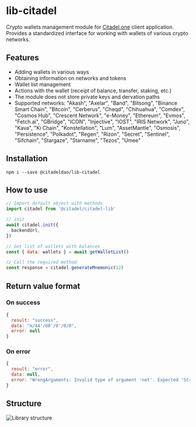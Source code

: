 # lib-citadel

Crypto wallets management module for [Citadel.one](https://app.citadel.one/) client application.
Provides a standardized interface for working with wallets of various crypto networks.

## Features

- Adding wallets in various ways
- Obtaining information on networks and tokens
- Wallet list management
- Actions with the wallet (receipt of balance, transfer, staking, etc.)
- The module does not store private keys and dervation paths
- Supported networks: "Akash", "Axelar", "Band", "Bitsong", "Binance Smart Chain", "Bitcoin", "Cerberus", "Cheqd", "Chihuahua", "Comdex", "Cosmos Hub", "Crescent Network", "e-Money", "Ethereum", "Evmos", "Fetch.ai", "GBridge", "ICON", "Injective", "IOST", "IRIS Network", "Juno", "Kava", "Ki Chain", "Konstellation", "Lum", "AssetMantle", "Osmosis", "Persistence", "Polkadot", "Regen", "Rizon", "Secret", "Sentinel", "Sifchain", "Stargaze", "Starname", "Tezos", "Umee"

## Installation

```shell
npm i --save @citadeldao/lib-citadel
```

## How to use

```js
// Import default object with methods
import citadel from '@citadel/citadel-lib'

// init
await citadel.init({
  backendUrl,
})

// Get list of wallets with balances
const { data: wallets } = await getWalletList()

// Call the required method
const response = citadel.generateMnemonic(12)
```

## Return value format

### On success

```js
{
  result: "success",
  data: "m/44'/60'/0'/0/0",
  error: null
}
```

### On error

```js
{
  result: "error",
  data: null,
  error: "WrongArguments: Invalid type of argument 'net'. Expected 'String', got 'Number'"
}
```

## Structure

![Library structure](https://gitlab.com/citadel1/citadel-lib/-/raw/dev/structure.png)

